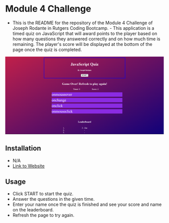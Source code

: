 # Module 4 Challenge

- This is the README for the repository of the Module 4 Challenge of Joseph Rodante in Rutgers Coding Bootcamp. - This application is a timed quiz on JavaScript that will award points to the player based on how many questions they answered correctly and on how much time is remaining. The player's score will be displayed at the bottom of the page once the quiz is completed.

![screenshot](./assets/pictures/screenshot.png)


## Installation

- N/A
- [Link to Website](https://joeyrodo.github.io/JavaScript-Quiz/) 


## Usage

- Click START to start the quiz.
- Answer the questions in the given time.
- Enter your name once the quiz is finished and see your score and name on the leaderboard.
- Refresh the page to try again.

